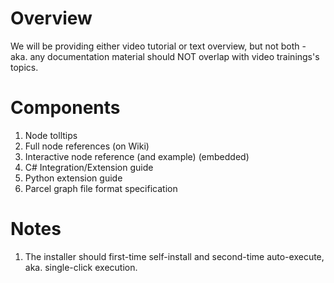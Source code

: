 # Overview

We will be providing either video tutorial or text overview, but not both - aka. any documentation material should NOT overlap with video trainings's topics.

# Components

1. Node tolltips
2. Full node references (on Wiki)
3. Interactive node reference (and example) (embedded)
4. C# Integration/Extension guide
5. Python extension guide
6. Parcel graph file format specification

# Notes

1. The installer should first-time self-install and second-time auto-execute, aka. single-click execution.